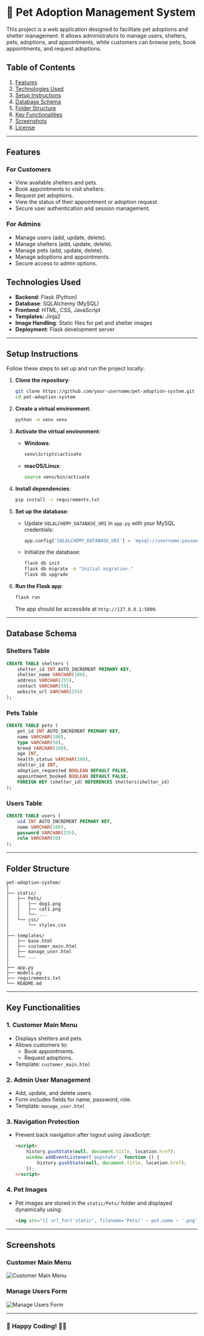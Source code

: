 
# 🐾 **Pet Adoption Management System**

This project is a web application designed to facilitate pet adoptions and shelter management. It allows administrators to manage users, shelters, pets, adoptions, and appointments, while customers can browse pets, book appointments, and request adoptions.

## Table of Contents

1. [Features](#features)
2. [Technologies Used](#technologies-used)
3. [Setup Instructions](#setup-instructions)
4. [Database Schema](#database-schema)
5. [Folder Structure](#folder-structure)
6. [Key Functionalities](#key-functionalities)
7. [Screenshots](#screenshots)
8. [License](#license)

---

## Features

### For **Customers**
- View available shelters and pets.
- Book appointments to visit shelters.
- Request pet adoptions.
- View the status of their appointment or adoption request.
- Secure user authentication and session management.

### For **Admins**
- Manage users (add, update, delete).
- Manage shelters (add, update, delete).
- Manage pets (add, update, delete).
- Manage adoptions and appointments.
- Secure access to admin options.

## Technologies Used

- **Backend**: Flask (Python)
- **Database**: SQLAlchemy (MySQL)
- **Frontend**: HTML, CSS, JavaScript
- **Templates**: Jinja2
- **Image Handling**: Static files for pet and shelter images
- **Deployment**: Flask development server

---

## Setup Instructions

Follow these steps to set up and run the project locally:

1. **Clone the repository**:
   ```bash
   git clone https://github.com/your-username/pet-adoption-system.git
   cd pet-adoption-system
   ```

2. **Create a virtual environment**:
   ```bash
   python -m venv venv
   ```

3. **Activate the virtual environment**:
   - **Windows**:
     ```bash
     venv\Scripts\activate
     ```
   - **macOS/Linux**:
     ```bash
     source venv/bin/activate
     ```

4. **Install dependencies**:
   ```bash
   pip install -r requirements.txt
   ```

5. **Set up the database**:
   - Update `SQLALCHEMY_DATABASE_URI` in `app.py` with your MySQL credentials:
     ```python
     app.config['SQLALCHEMY_DATABASE_URI'] = 'mysql://username:password@localhost/db_name'
     ```
   - Initialize the database:
     ```bash
     flask db init
     flask db migrate -m "Initial migration."
     flask db upgrade
     ```

6. **Run the Flask app**:
   ```bash
   flask run
   ```
   The app should be accessible at `http://127.0.0.1:5000`.

---

## Database Schema

### Shelters Table
```sql
CREATE TABLE shelters (
    shelter_id INT AUTO_INCREMENT PRIMARY KEY,
    shelter_name VARCHAR(100),
    address VARCHAR(255),
    contact VARCHAR(50),
    website_url VARCHAR(255)
);
```

### Pets Table
```sql
CREATE TABLE pets (
    pet_id INT AUTO_INCREMENT PRIMARY KEY,
    name VARCHAR(100),
    type VARCHAR(50),
    breed VARCHAR(100),
    age INT,
    health_status VARCHAR(100),
    shelter_id INT,
    adoption_requested BOOLEAN DEFAULT FALSE,
    appointment_booked BOOLEAN DEFAULT FALSE,
    FOREIGN KEY (shelter_id) REFERENCES shelters(shelter_id)
);
```

### Users Table
```sql
CREATE TABLE users (
    uid INT AUTO_INCREMENT PRIMARY KEY,
    name VARCHAR(100),
    password VARCHAR(255),
    role VARCHAR(50)
);
```

---

## Folder Structure

```
pet-adoption-system/
│
├── static/
│   ├── Pets/
│   │   ├── dog1.png
│   │   ├── cat1.png
│   │   └── ...
│   └── css/
│       └── styles.css
│
├── templates/
│   ├── base.html
│   ├── customer_main.html
│   ├── manage_user.html
│   └── ...
│
├── app.py
├── models.py
├── requirements.txt
└── README.md
```

---

## Key Functionalities

### 1. **Customer Main Menu**
   - Displays shelters and pets.
   - Allows customers to:
     - Book appointments.
     - Request adoptions.
   - Template: `customer_main.html`

### 2. **Admin User Management**
   - Add, update, and delete users.
   - Form includes fields for name, password, role.
   - Template: `manage_user.html`

### 3. **Navigation Protection**
   - Prevent back navigation after logout using JavaScript:
     ```html
     <script>
         history.pushState(null, document.title, location.href);
         window.addEventListener('popstate', function () {
             history.pushState(null, document.title, location.href);
         });
     </script>
     ```

### 4. **Pet Images**
   - Pet images are stored in the `static/Pets/` folder and displayed dynamically using:
     ```html
     <img src="{{ url_for('static', filename='Pets/' ~ pet.name ~ '.png') }}" alt="{{ pet.name }}">
     ```

---

## Screenshots

### **Customer Main Menu**
![Customer Main Menu](static/screenshots/customer_main.png)

### **Manage Users Form**
![Manage Users Form](static/screenshots/manage_user.png)

---


### 🚀 **Happy Coding!** 🐶🐱

